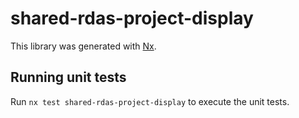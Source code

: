 # shared-rdas-project-display

This library was generated with [Nx](https://nx.dev).

## Running unit tests

Run `nx test shared-rdas-project-display` to execute the unit tests.
